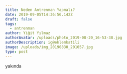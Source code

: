 ```yaml
---
title: Neden Antrenman Yapmalı?
date: 2019-09-05T14:36:56.142Z
draft: false
tags:
  - antrenman
author: Yiğit Yılmaz
authorAvatar: /uploads/photo_2019-08-20_16-53-38.jpg
authorDescription: ig@eklemkatili
image: /uploads/img_20190830_201057.jpg
type: post
---
```

yakında

